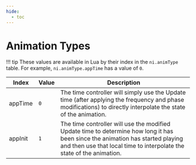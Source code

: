 ```yaml
---
hide:
  - toc
---
```


# Animation Types

!!! tip
	These values are available in Lua by their index in the `ni.animType` table. For example, `ni.animType.appTime` has a value of `0`.

Index    | Value  | Description
-------- | ------ | ------------------------
appTime  | `0`    | The time controller will simply use the Update time (after applying the frequency and phase modifications) to directly interpolate the state of the animation.
appInit  | `1`    | The time controller will use the modified Update time to determine how long it has been since the animation has started playing and then use that local time to interpolate the state of the animation.
